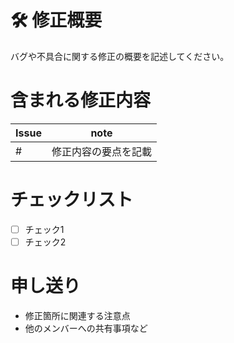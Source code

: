 # 🛠 修正概要

バグや不具合に関する修正の概要を記述してください。

# 含まれる修正内容

| Issue | note |
| ------ | ------ |
| # | 修正内容の要点を記載 |

# チェックリスト

* [ ] チェック1
* [ ] チェック2 

# 申し送り
- 修正箇所に関連する注意点
- 他のメンバーへの共有事項など

